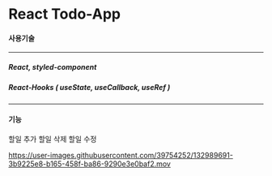 # React Todo-App

#### 사용기술

---

##### React, styled-component 
##### React-Hooks ( useState, useCallback, useRef ) 

---

#### 기능

할일 추가
할일 삭제
할일 수정


https://user-images.githubusercontent.com/39754252/132989691-3b9225e8-b165-458f-ba86-9290e3e0baf2.mov



